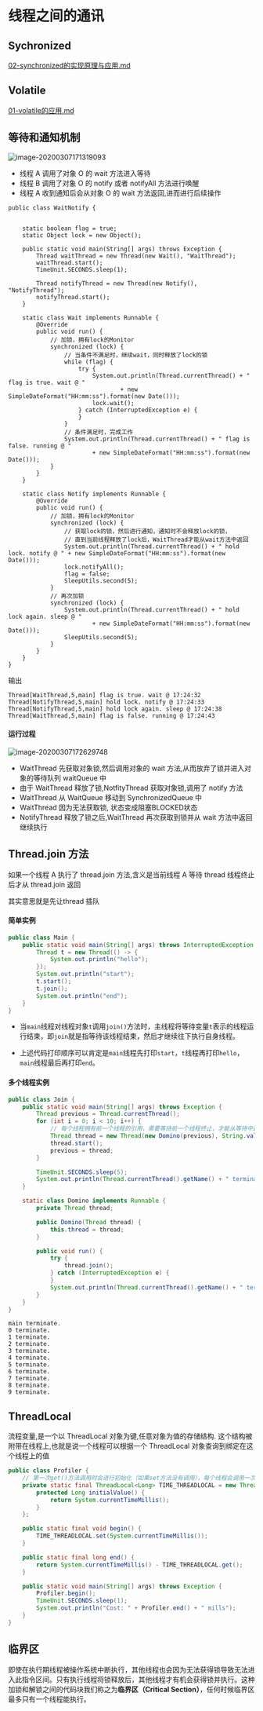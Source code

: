 # 线程之间的通讯

## Sychronized

 [02-synchronized的实现原理与应用.md](../04-Java并发机制的底层实现原理/02-synchronized的实现原理与应用.md) 

## Volatile

 [01-volatile的应用.md](../04-Java并发机制的底层实现原理/01-volatile的应用.md) 

## 等待和通知机制

![image-20200307171319093](assets/image-20200307171319093.png)

- 线程 A 调用了对象 O 的 wait 方法进入等待
- 线程 B 调用了对象 O 的 notify 或者 notifyAll 方法进行唤醒
- 线程 A 收到通知后会从对象 O 的 wait 方法返回,进而进行后续操作

```
public class WaitNotify {


    static boolean flag = true;
    static Object lock = new Object();

    public static void main(String[] args) throws Exception {
        Thread waitThread = new Thread(new Wait(), "WaitThread");
        waitThread.start();
        TimeUnit.SECONDS.sleep(1);

        Thread notifyThread = new Thread(new Notify(), "NotifyThread");
        notifyThread.start();
    }

    static class Wait implements Runnable {
        @Override
        public void run() {
            // 加锁，拥有lock的Monitor
            synchronized (lock) {
                // 当条件不满足时，继续wait，同时释放了lock的锁
                while (flag) {
                    try {
                        System.out.println(Thread.currentThread() + " flag is true. wait @ "
                                + new SimpleDateFormat("HH:mm:ss").format(new Date()));
                        lock.wait();
                    } catch (InterruptedException e) {
                    }
                }
                // 条件满足时，完成工作
                System.out.println(Thread.currentThread() + " flag is false. running @ "
                        + new SimpleDateFormat("HH:mm:ss").format(new Date()));
            }
        }
    }

    static class Notify implements Runnable {
        @Override
        public void run() {
            // 加锁，拥有lock的Monitor
            synchronized (lock) {
                // 获取lock的锁，然后进行通知，通知时不会释放lock的锁，
                // 直到当前线程释放了lock后，WaitThread才能从wait方法中返回
                System.out.println(Thread.currentThread() + " hold lock. notify @ " + new SimpleDateFormat("HH:mm:ss").format(new Date()));
                lock.notifyAll();
                flag = false;
                SleepUtils.second(5);
            }
            // 再次加锁
            synchronized (lock) {
                System.out.println(Thread.currentThread() + " hold lock again. sleep @ "
                        + new SimpleDateFormat("HH:mm:ss").format(new Date()));
                SleepUtils.second(5);
            }
        }
    }
}

```

输出

```
Thread[WaitThread,5,main] flag is true. wait @ 17:24:32
Thread[NotifyThread,5,main] hold lock. notify @ 17:24:33
Thread[NotifyThread,5,main] hold lock again. sleep @ 17:24:38
Thread[WaitThread,5,main] flag is false. running @ 17:24:43
```

#### 运行过程

![image-20200307172629748](assets/image-20200307172629748.png)

- WaitThread 先获取对象锁,然后调用对象的 wait 方法,从而放弃了锁并进入对象的等待队列 waitQueue 中
- 由于 WaitThread 释放了锁,NotfityThread 获取对象锁,调用了 notify 方法
- WaitThread 从 WaitQueue 移动到 SynchronizedQueue 中
- WaitThread 因为无法获取锁, 状态变成阻塞BLOCKED状态
- NotifyThread 释放了锁之后,WaitThread 再次获取到锁并从 wait 方法中返回继续执行

## Thread.join 方法

如果一个线程 A 执行了 thread.join 方法,含义是当前线程 A 等待 thread 线程终止后才从 thread.join 返回

其实意思就是先让thread 插队

#### 简单实例

```java
public class Main {
    public static void main(String[] args) throws InterruptedException {
        Thread t = new Thread(() -> {
            System.out.println("hello");
        });
        System.out.println("start");
        t.start();
        t.join();
        System.out.println("end");
    }
}

```

- 当`main`线程对线程对象`t`调用`join()`方法时，主线程将等待变量`t`表示的线程运行结束，即`join`就是指等待该线程结束，然后才继续往下执行自身线程。

- 上述代码打印顺序可以肯定是`main`线程先打印`start`，`t`线程再打印`hello`，`main`线程最后再打印`end`。

#### 多个线程实例

```java
public class Join {
    public static void main(String[] args) throws Exception {
        Thread previous = Thread.currentThread();
        for (int i = 0; i < 10; i++) {
            // 每个线程拥有前一个线程的引用，需要等待前一个线程终止，才能从等待中返回
            Thread thread = new Thread(new Domino(previous), String.valueOf(i));
            thread.start();
            previous = thread;
        }

        TimeUnit.SECONDS.sleep(5);
        System.out.println(Thread.currentThread().getName() + " terminate.");
    }

    static class Domino implements Runnable {
        private Thread thread;

        public Domino(Thread thread) {
            this.thread = thread;
        }

        public void run() {
            try {
                thread.join();
            } catch (InterruptedException e) {
            }
            System.out.println(Thread.currentThread().getName() + " terminate.");
        }
    }
}
```

```
main terminate.
0 terminate.
1 terminate.
2 terminate.
3 terminate.
4 terminate.
5 terminate.
6 terminate.
7 terminate.
8 terminate.
9 terminate.
```



## ThreadLocal

流程变量,是一个以 ThreadLocal 对象为键,任意对象为值的存储结构. 这个结构被附带在线程上,也就是说一个线程可以根据一个 ThreadLocal 对象查询到绑定在这个线程上的值

```java
public class Profiler {
    // 第一次get()方法调用时会进行初始化（如果set方法没有调用），每个线程会调用一次
    private static final ThreadLocal<Long> TIME_THREADLOCAL = new ThreadLocal<Long>() {
        protected Long initialValue() {
            return System.currentTimeMillis();
        }
    };

    public static final void begin() {
        TIME_THREADLOCAL.set(System.currentTimeMillis());
    }

    public static final long end() {
        return System.currentTimeMillis() - TIME_THREADLOCAL.get();
    }

    public static void main(String[] args) throws Exception {
        Profiler.begin();
        TimeUnit.SECONDS.sleep(1);
        System.out.println("Cost: " + Profiler.end() + " mills");
    }
}
```

## 临界区

即使在执行期线程被操作系统中断执行，其他线程也会因为无法获得锁导致无法进入此指令区间。只有执行线程将锁释放后，其他线程才有机会获得锁并执行。这种加锁和解锁之间的代码块我们称之为**临界区（Critical Section）**，任何时候临界区最多只有一个线程能执行。

